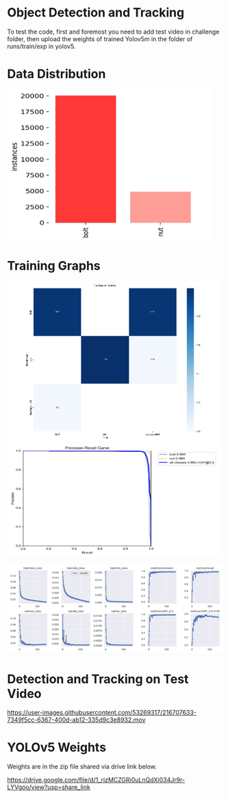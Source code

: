 # Object Detection and Tracking

To test the code, first and foremost you need to add test video in challenge folder, then upload the weights of trained Yolov5m in the folder of runs/train/exp in yolov5.

# Data Distribution

<img src="assets/class_dist.png" alt="" title="Class Distribution">

# Training Graphs

<p float="left">
  <img src="assets/classification_report.png" alt="" title="" width="500">
  <img src="assets/pr_curve.png" alt="" title="" width="500">
</p>

<img src="assets/training_curves.png" alt="" title="">

# Detection and Tracking on Test Video

https://user-images.githubusercontent.com/53269317/216707633-7349f5cc-6367-400d-ab12-335d9c3e8932.mov

# YOLOv5 Weights

Weights are in the zip file shared via drive link below.

https://drive.google.com/file/d/1_rjzMCZGRi0uLnQdXi034Jr9r-LYVgoo/view?usp=share_link

